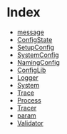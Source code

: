 # Index

<!-- START_INDEX -->
- [message](./message/index.md)
- [ConfigState](./Config.sol/struct.ConfigState.md)
- [SetupConfig](./Config.sol/struct.SetupConfig.md)
- [SystemConfig](./Config.sol/struct.SystemConfig.md)
- [NamingConfig](./Config.sol/struct.NamingConfig.md)
- [ConfigLib](./Config.sol/library.ConfigLib.md)
- [Logger](./Logger.sol/library.Logger.md)
- [System](./System.sol/library.System.md)
- [Trace](./Tracer.sol/struct.Trace.md)
- [Process](./Tracer.sol/struct.Process.md)
- [Tracer](./Tracer.sol/library.Tracer.md)
- [param](./Tracer.sol/function.param.md)
- [Validator](./Validator.sol/library.Validator.md)

<!-- END_INDEX -->
